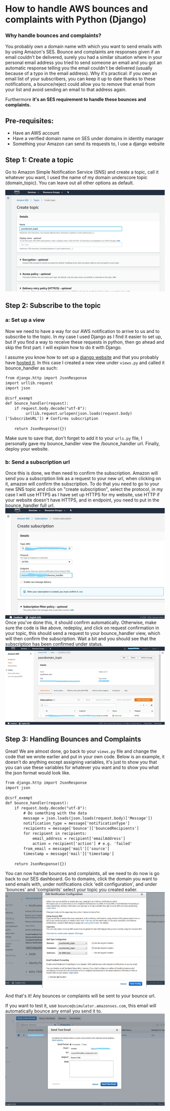 # How to handle AWS bounces and complaints with Python (Django)

### Why handle bounces and complaints?

You probably own a domain name with which you want to send emails with by using Amazon's SES. Bounce and complaints are responses given if an email couldn't be delivered, surely you had a similar situation where in your personal email address you tried to send someone an email and you got an automatic response telling you the email couldn't be delivered (usually because of a typo in the email address). Why it's practical: if you own an email list of your subscribers, you can keep it up to date thanks to these notifications, a bounce/reject could allow you to remove that email from your list and avoid sending an email to that address again.

Furthermore __it's an SES requirement to handle these bounces and complaints.__

## Pre-requisites:
- Have an AWS account
- Have a verified domain name on SES under domains in identity manager
- Something your Amazon can send its requests to, I use a django website

## Step 1: Create a topic
 
Go to Amazon Simple Notification Service (SNS) and create a topic, call it whatever you want, I used the name of my domain underscore topic (domain_topic). You can leave out all other options as default.

![Create topic](/assets/1.png)

## Step 2: Subscribe to the topic
### a: Set up a view
Now we need to have a way for our AWS notification to arrive to us and to subscribe to the topic. In my case I used Django as I find it easier to set up, but if you find a way to receive these requests in python, then go ahead and skip the first part. I will explain how to do it with Django.

I assume you know how to set up a [django website](https://docs.djangoproject.com/en/3.0/intro/tutorial01/) and that you probably have [hosted it](https://docs.aws.amazon.com/elasticbeanstalk/latest/dg/create-deploy-python-django.html). In this case I created a new view under `views.py` and called it bounce_handler as such:
```
from django.http import JsonResponse
import urllib.request
import json

@csrf_exempt
def bounce_handler(request):
    if request.body.decode("utf-8"):
         urllib.request.urlopen(json.loads(request.body)['SubscribeURL']) # Confirms subscription
         
    return JsonResponse({})
```
Make sure to save that, don't forget to add it to your `urls.py` file, I personally gave my bounce_handler view the /bounce_handler url. Finally, deploy your website.


### b: Send a subscription url
Once this is done, we then need to confirm the subscription. Amazon will send you a subscription link as a request to your new url, when clicking on it, amazon will confirm the subscription. To do that you need to go to your new SNS topic and click on "create subscription", select the protocol, in my case I will use HTTPS as I have set up HTTPS for my website, use HTTP if your website doesn't have HTTPS, and in endpoint, you need to put in the bounce_handler full url. 
![Create Subscription](/assets/2.jpg)
Once you've done this, it should confirm automatically. Otherwise, make sure the code is like above, redeploy, and click on request confirmation in your topic, this should send a request to your bounce_handler view, which will then confirm the subscription. Wait a bit and you should see that the subscription has been confirmed under status.
![Confirm Subscription](/assets/3.jpg)

## Step 3: Handling Bounces and Complaints
Great! We are almost done, go back to your `views.py` file and change the code that we wrote earlier and put in your own code. Below is an example, it doesn't do anything except assigning variables, it's just to show you that you can use these variables for whatever you want and to show you what the json format would look like.

```
from django.http import JsonResponse
import json

@csrf_exempt
def bounce_handler(request):
    if request.body.decode("utf-8"):
        # Do something with the data
        message = json.loads(json.loads(request.body)['Message'])
        notification_type = message['notificationType']
        recipients = message['bounce']['bouncedRecipients']
        for recipient in recipients:
            email_address = recipient['emailAddress']
            action = recipient['action'] # e.g. 'failed'
        from_email = message['mail']['source']
        timestamp = message['mail']['timestamp']
        
    return JsonResponse({})
```

You can now handle bounces and complaints, all we need to do now is go back to our SES dashboard. Go to domains, click the domain you want to send emails with, under notifications click 'edit configuration', and under 'bounces' and 'complaints' select your topic you created ealier.
![Select topic in configuration](/assets/4.png)

And that's it! Any bounces or complaints will be sent to your bounce url.

If you want to test it, use `bounce@simulator.amazonses.com`, this email will automatically bounce any email you send it to.
![Send test email](/assets/5.jpg)
